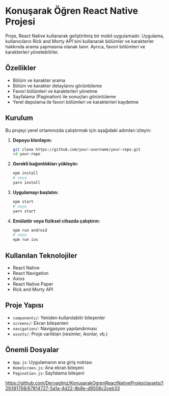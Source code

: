 
# Konuşarak Öğren React Native Projesi

Proje, React Native kullanarak geliştirilmiş bir mobil uygulamadır. Uygulama, kullanıcıların Rick and Morty API'sini kullanarak bölümler ve karakterler hakkında arama yapmasına olanak tanır. Ayrıca, favori bölümleri ve karakterleri yönetebilirler.

## Özellikler

- Bölüm ve karakter arama
- Bölüm ve karakter detaylarını görüntüleme
- Favori bölümleri ve karakterleri yönetme
- Sayfalama (Pagination) ile sonuçları görüntüleme
- Yerel depolama ile favori bölümleri ve karakterleri kaydetme

## Kurulum

Bu projeyi yerel ortamınızda çalıştırmak için aşağıdaki adımları izleyin:

1. **Depoyu klonlayın:**
    ```bash
    git clone https://github.com/your-username/your-repo.git
    cd your-repo
    ```

2. **Gerekli bağımlılıkları yükleyin:**
    ```bash
    npm install
    # veya
    yarn install
    ```

3. **Uygulamayı başlatın:**
    ```bash
    npm start
    # veya
    yarn start
    ```

4. **Emülatör veya fiziksel cihazda çalıştırın:**
    ```bash
    npm run android
    # veya
    npm run ios
    ```

## Kullanılan Teknolojiler

- React Native
- React Navigation
- Axios
- React Native Paper
- Rick and Morty API

## Proje Yapısı

- `components/`: Yeniden kullanılabilir bileşenler
- `screens/`: Ekran bileşenleri
- `navigation/`: Navigasyon yapılandırması
- `assets/`: Proje varlıkları (resimler, ikonlar, vb.)

## Önemli Dosyalar

- `App.js`: Uygulamanın ana giriş noktası
- `HomeScreen.js`: Ana ekran bileşeni
- `Pagination.js`: Sayfalama bileşeni


https://github.com/Deryaglmz/KonusarakOgrenReactNativeProjesi/assets/129391768/67814727-5a1a-4d22-8b8e-d9508c2ceb33

